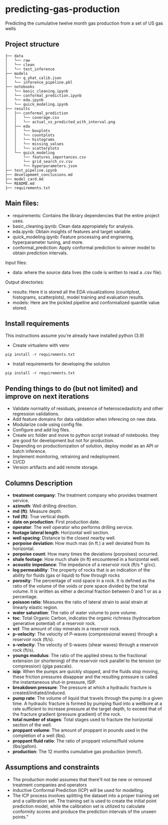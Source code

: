 # predicting-gas-production
Predicting the cumulative twelve month gas production from a set of US gas wells


## Project structure

```
├── data
│   └── raw
│   └── clean
│   └── test_inference
├── models
│   └── q_yhat_calib.json
│   └── inference_pipeline.pkl
├── notebooks
│   └── basic_cleaning.ipynb
│   └── conformal_prediction.ipynb
│   └── eda.ipynb
│   └── quick_modeling.ipynb
├── results
│   ├── conformal_prediction
│   │   └── coverage.csv
│   │   └── actual_vs_predicted_with_interval.png
│   ├── eda
│   │   └── boxplots
│   │   └── countplots
│   │   └── histograms
│   │   └── missing_values
│   │   └── scatterplots
│   └── quick_modeling
│       └── features_importances.csv
│       └── grid_search_cv.csv
│       └── hyperparameters.json
├── test_pipeline.ipynb
├── developmemt_conclusions.md
├── model_card.md
└── README.md
├── requirements.txt
```
## Main files:
- requirements: Contains the library dependencies that the entire project uses.
- basic_cleaning.ipynb: Clean data appropiately for analysis.
- eda.ipynb: Obtain insights of features and target variable.
- quick_modeling.ipynb: Feature processing and enginering, hyperparameter tuning, and more.
- conformal_prediction: Apply conformal prediction to winner model to obtain prediction intervals.


Input files:
- data: where the source data lives (the code is written to read a .csv file).

Output directories:
- results: Here it is stored all the EDA visualizations (countplost, histograms, scatterplots), model training and evaluation results.
- models: Here are the pickled pipeline and conformalized quantile value stored.

## Install requirements
This instructions assume you're already have installed python (3.9)
- Create virtualenv with venv
```
pip install -r requirements.txt
```
- Install requirements for developing the solution
```
pip install -r requirements.txt
```

## Pending things to do (but not limited) and improve on next iterations
- Validate normality of residuals, presence of heteroscedasticity and other regression validations.
- Add feature domains for data validation when inferecing on new data.
- Modularize code using config file.
- Configure and add log files.
- Create src folder and move to python script instead of notebooks. they are good for development but not for production.
- Depending on productionization of solution, deploy model as an API or batch inference.
- Implement monitoring, retraining and redeployment.
- CI/CD
- Version artifacts and add remote storage.

## Columns Description
- **treatment company**: The treatment company who provides treatment service.
- **azimuth**: Well drilling direction.
- **md (ft)**: Measure depth.
- **tvd (ft)**: True vertical depth.
- **date on production**: First production date.
- **operator**: The well operator who performs drilling service.
- **footage lateral length**: Horizontal well section.
- **well spacing**: Distance to the closest nearby well.
- **porpoise deviation**: How much max (in ft.) a well deviated from its horizontal.
- **porpoise count**: How many times the deviations (porpoises) occurred.
- **shale footage**: How much shale (in ft) encountered in a horizontal well.
- **acoustic impedance**: The impedance of a reservoir rock (ft/s * g/cc).
- **log permeability**: The property of rocks that is an indication of the ability for fluids (gas or liquid) to flow through rocks
- **porosity**: The percentage of void space in a rock. It is defined as the ratio of the volume of the voids or pore space divided by the total volume. It is written as either a decimal fraction between 0 and 1 or as a percentage.
- **poisson ratio**: Measures the ratio of lateral strain to axial strain at linearly elastic region.
- **water saturation**: The ratio of water volume to pore volume.
- **toc**: Total Organic Carbon, indicates the organic richness (hydrocarbon generative potential) of a reservoir rock.
- **vcl**: The amount of clay minerals in a reservoir rock.
- **p-velocity**: The velocity of P-waves (compressional waves) through a reservoir rock (ft/s).
- **s-velocity**: The velocity of S-waves (shear waves) through a reservoir rock (ft/s).
- **youngs modulus**: The ratio of the applied stress to the fractional extension (or shortening) of the reservoir rock parallel to the tension (or compression) (giga pascals).
- **isip**: When the pumps are quickly stopped, and the fluids stop moving, these friction pressures disappear and the resulting pressure is called the instantaneous shut-in pressure, ISIP.
- **breakdown pressure**: The pressure at which a hydraulic fracture is created/initiated/induced.
- **pump rate**: The volume of liquid that travels through the pump in a given time. A hydraulic fracture is formed by pumping fluid into a wellbore at a rate sufficient to increase pressure at the target depth, to exceed that of the fracture gradient (pressure gradient) of the rock.
- **total number of stages**: Total stages used to fracture the horizontal section of the well.
- **proppant volume**: The amount of proppant in pounds used in the completion of a well (lbs).
- **proppant fluid ratio**: The ratio of proppant volume/fluid volume (lbs/gallon).
- **production**: The 12 months cumulative gas production (mmcf).

## Assumptions and constraints
- The production model assumes that there'll not be new or removed treatment companies and operators
- Inductive Conformal Prediction (ICP) will be used for modelling.
- The ICP process involves splitting the dataset into a proper training set and a calibration set. The training set is used to create the initial point prediction model, while the calibration set is utilized to calculate conformity scores and produce the prediction intervals of the unseen points."

